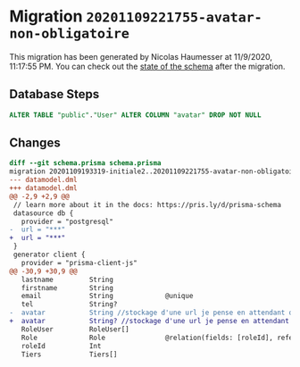 # Migration `20201109221755-avatar-non-obligatoire`

This migration has been generated by Nicolas Haumesser at 11/9/2020, 11:17:55 PM.
You can check out the [state of the schema](./schema.prisma) after the migration.

## Database Steps

```sql
ALTER TABLE "public"."User" ALTER COLUMN "avatar" DROP NOT NULL
```

## Changes

```diff
diff --git schema.prisma schema.prisma
migration 20201109193319-initiale2..20201109221755-avatar-non-obligatoire
--- datamodel.dml
+++ datamodel.dml
@@ -2,9 +2,9 @@
 // learn more about it in the docs: https://pris.ly/d/prisma-schema
 datasource db {
   provider = "postgresql"
-  url = "***"
+  url = "***"
 }
 generator client {
   provider = "prisma-client-js"
@@ -30,9 +30,9 @@
   lastname         String
   firstname        String
   email            String             @unique
   tel              String?
-  avatar           String //stockage d'une url je pense en attendant que prisma intègre les binary  https://github.com/prisma/prisma/issues/1747
+  avatar           String? //stockage d'une url je pense en attendant que prisma intègre les binary  https://github.com/prisma/prisma/issues/1747
   RoleUser         RoleUser[]
   Role             Role               @relation(fields: [roleId], references: [id])
   roleId           Int
   Tiers            Tiers[]
```


